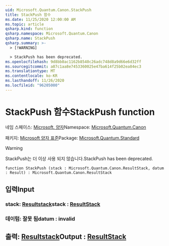 ```yaml
---
uid: Microsoft.Quantum.Canon.StackPush
title: StackPush 함수
ms.date: 11/25/2020 12:00:00 AM
ms.topic: article
qsharp.kind: function
qsharp.namespace: Microsoft.Quantum.Canon
qsharp.name: StackPush
qsharp.summary: >-
  > [!WARNING]

  > StackPush has been deprecated.
ms.openlocfilehash: 9d8bb0ac1162b8540c26adc748d8a9d66e6d32ff
ms.sourcegitcommit: a87c1aa8e7453360025e47ba614f25b02ea84ec3
ms.translationtype: MT
ms.contentlocale: ko-KR
ms.lasthandoff: 11/26/2020
ms.locfileid: "96205000"
---
```

# <a name="stackpush-function"></a><span data-ttu-id="99653-102">StackPush 함수</span><span class="sxs-lookup"><span data-stu-id="99653-102">StackPush function</span></span>

<span data-ttu-id="99653-103">네임 스페이스: [Microsoft. 양자](xref:Microsoft.Quantum.Canon)</span><span class="sxs-lookup"><span data-stu-id="99653-103">Namespace: [Microsoft.Quantum.Canon](xref:Microsoft.Quantum.Canon)</span></span>

<span data-ttu-id="99653-104">패키지: [Microsoft 양자 표준](https://nuget.org/packages/Microsoft.Quantum.Standard)</span><span class="sxs-lookup"><span data-stu-id="99653-104">Package: [Microsoft.Quantum.Standard](https://nuget.org/packages/Microsoft.Quantum.Standard)</span></span>


> [!WARNING]
> <span data-ttu-id="99653-105">StackPush는 더 이상 사용 되지 않습니다.</span><span class="sxs-lookup"><span data-stu-id="99653-105">StackPush has been deprecated.</span></span>



```qsharp
function StackPush (stack : Microsoft.Quantum.Canon.ResultStack, datum : Result) : Microsoft.Quantum.Canon.ResultStack
```


## <a name="input"></a><span data-ttu-id="99653-106">입력</span><span class="sxs-lookup"><span data-stu-id="99653-106">Input</span></span>

### <a name="stack--resultstack"></a><span data-ttu-id="99653-107">stack: [Resultstack](xref:Microsoft.Quantum.Canon.ResultStack)</span><span class="sxs-lookup"><span data-stu-id="99653-107">stack : [ResultStack](xref:Microsoft.Quantum.Canon.ResultStack)</span></span>




### <a name="datum--__invalidresult__"></a><span data-ttu-id="99653-108">데이텀: __잘못 <Result> 됨__</span><span class="sxs-lookup"><span data-stu-id="99653-108">datum : __invalid<Result>__</span></span>





## <a name="output--resultstack"></a><span data-ttu-id="99653-109">출력: [Resultstack](xref:Microsoft.Quantum.Canon.ResultStack)</span><span class="sxs-lookup"><span data-stu-id="99653-109">Output : [ResultStack](xref:Microsoft.Quantum.Canon.ResultStack)</span></span>

